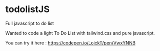 # todolistJS
Full javascript to do list


Wanted to code a light To Do List with tailwind.css and pure javascript.

You can try it here : https://codepen.io/LoickT/pen/VwxYNNB
